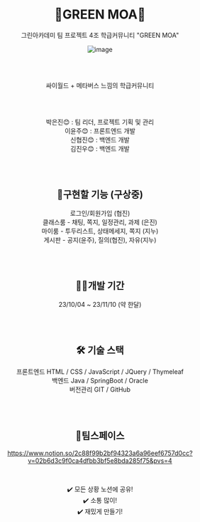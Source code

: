 <div align=center>
  
# 🏫GREEN MOA🏫
그린아카데미 팀 프로젝트 4조
학급커뮤니티 "GREEN MOA"

![image](https://github.com/EunJinPark98/GREENMOA/assets/120006805/f3379b69-85e0-4972-90a2-3f01459ec8f1)


<br>
<br>


싸이월드 + 메타버스 느낌의 학급커뮤니티<br>

<br>
<br>



박은진😊 : 팀 리더, 프로젝트 기획 및 관리 <br>
이윤주😊 : 프론트엔드 개발 <br>
신협진😊 : 백엔드 개발 <br>
김진우😊 : 백엔드 개발 <br>

<br>
<br>


## 💭구현할 기능 (구상중)

로그인/회원가입 (협진)<br>
클래스룸 - 채팅, 쪽지, 일정관리, 과제 (은진)<br>
마이룸 - 투두리스트, 상태메세지, 쪽지 (지누)<br>
게시판 - 공지(윤주), 질의(협진), 자유(지누)<br>





<br>
<br>


## 🏃‍♂️개발 기간

23/10/04 ~ 23/11/10 (약 한달)


<br>
<br>


## 🛠️ 기술 스택
프론트엔드 HTML / CSS / JavaScript / JQuery / Thymeleaf <br>
백엔드 Java / SpringBoot / Oracle <br>
버전관리 GIT / GitHub <br>


<br>
<br>

  
## 💬팀스페이스
https://www.notion.so/2c88f99b2bf94323a6a96eef6757d0cc?v=02b6d3c9f0ca4dfbb3bf5e8bda285f75&pvs=4

<br>

✔️ 모든 상황 노션에 공유! <br>
✔️ 소통 많이!<br>
✔️ 재밌게 만들기!<br>

<br>
<br>

</div>
